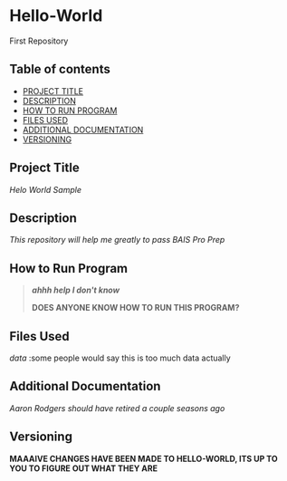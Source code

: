 # Hello-World
First Repository
## Table of contents
- [PROJECT TITLE](#Project-Title)
- [DESCRIPTION](#Description)
- [HOW TO RUN PROGRAM](#How-to-run-program)
- [FILES USED](#files-used)
- [ADDITIONAL DOCUMENTATION](#additional-documentation)
- [VERSIONING](#Versioning)

 ## Project Title
 
*Helo World Sample*

## Description
*This repository will help me greatly to pass BAIS Pro Prep*

## How to Run Program

> ***ahhh help I don't know***
>
> **DOES ANYONE KNOW HOW TO RUN THIS PROGRAM?**

## Files Used

*data* :some people would say this is too much data actually

## Additional Documentation

*Aaron Rodgers should have retired a couple seasons ago*

## Versioning

**MAAAIVE CHANGES HAVE BEEN MADE TO HELLO-WORLD, ITS UP TO YOU TO FIGURE OUT WHAT THEY ARE**
